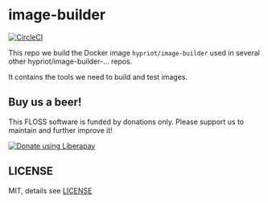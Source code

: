 # image-builder
[![CircleCI](https://circleci.com/gh/hypriot/image-builder.svg?style=svg)](https://circleci.com/gh/hypriot/image-builder)

This repo we build the Docker image `hypriot/image-builder` used in several other hypriot/image-builder-... repos.

It contains the tools we need to build and test images.


## Buy us a beer!

This FLOSS software is funded by donations only. Please support us to maintain and further improve it!

<a href="https://liberapay.com/Hypriot/donate"><img alt="Donate using Liberapay" src="https://liberapay.com/assets/widgets/donate.svg"></a>


## LICENSE

MIT, details see [LICENSE](./LICENSE)
